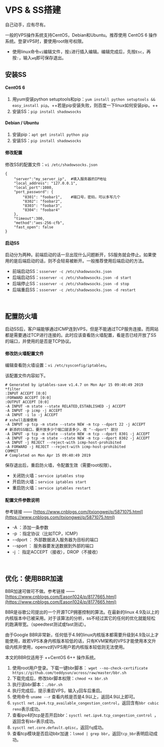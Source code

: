 # VPS & SS搭建

自己动手，应有尽有。

一般的VPS操作系统支持CentOS，Debian和Ubuntu。推荐使用 CentOS 6 操作系统。登录VPS时，要使用root账号权限。

* 使用linux命令`vi`编辑文件，按`i`进行插入编辑。编辑完成后，先按`Esc`，再按`:`，输入`wq`即可保存退出。

## 安装SS

#### CentOS 6
1. 用yum安装python setuptools和pip：`yum install python setuptools && easy_install pip`。++若是pip安装失败，则百度一下linux如何安装pip。++
2. 安装SS：`pip install shadowsocks`

#### Debian / Ubuntu
1. 安装pip：`apt get install python pip` 
2. 安装SS：`pip install shadowsocks`

#### 修改配置
修改SS的配置文件：`vi /etc/shadowsocks.json`
```
{
 	"server":"my_server_ip",  #填入服务器的IP地址
	"local_address": "127.0.0.1",
	"local_port":1080,
	"port_password": {
  	    "8301": "foobar1",    #端口号，密码，可以多写几个
  	    "8302": "foobar2",
   	    "8303": "foobar3",
    	"8304": "foobar4"
	},
 	"timeout":300,
	"method":"aes-256-cfb",
 	"fast_open": false
}
```

#### 启动SS
启动分为两种。前端启动的话一旦出现什么问题断开，SS服务就会停止。如果使用的是后端启动的话，则不会轻易被断开。一般推荐使用后端启动的方法。

- 前端启动SS：`ssserver -c /etc/shadowsocks.json`
- 后端启动SS：`ssserver -c /etc/shadowsocks.json -d start`
- 后端停止SS：`ssserver -c /etc/shadowsocks.json -d stop`
- 后端重启SS：`ssserver -c /etc/shadowsocks.json -d restart`

<br>

## 配置防火墙
启动SS后，客户端能够通过ICMP连到VPS，但是不能通过TCP服务连接。而网站都是需要通过TCP进行连接的。此时应该查看防火墙配置，看是否已经开放了SS的端口，并使用的是否是TCP协议。

#### 修改防火墙配置文件

编辑查看防火墙设置：`vi /etc/sysconfig/iptables`。

该配置文件内容如下。
```
# Generated by iptables-save v1.4.7 on Mon Apr 15 09:40:49 2019
*filter
:INPUT ACCEPT [0:0]
:FORWARD ACCEPT [0:0]
:OUTPUT ACCEPT [0:0]
-A INPUT -m state --state RELATED,ESTABLISHED -j ACCEPT 
-A INPUT -p icmp -j ACCEPT 
-A INPUT -i lo -j ACCEPT 
# xshell连接使用
-A INPUT -p tcp -m state --state NEW -m tcp --dport 22 -j ACCEPT   
# 新添的SS端口，要开放多少个端口就该多少，改 "--dport" 部分
-A INPUT -p tcp -m state --state NEW -m tcp --dport 8301 -j ACCEPT
-A INPUT -p tcp -m state --state NEW -m tcp --dport 8302 -j ACCEPT
-A INPUT -j REJECT --reject-with icmp-host-prohibited 
-A FORWARD -j REJECT --reject-with icmp-host-prohibited 
COMMIT
# Completed on Mon Apr 15 09:40:49 2019
```
保存退出后，重启防火墙，令配置生效（需要root权限）。

- 关闭防火墙：`service iptables stop`
- 开启防火墙：`service iptables start`
- 重启防火墙：`service iptables restart`


#### 配置文件参数说明
参考链接 —— [https://www.cnblogs.com/itxiongwei/p/5871075.html](https://www.cnblogs.com/itxiongwei/p/5871075.html)
- -A ：添加一条参数
- -p ：指定协议（比如TCP，ICMP）
- --dport ： 外部数据进入服务器为目标的端口
- --sport ： 服务器要发送数据到外部的端口
- -j ： 指定ACCEPT（接收），DROP（不接收）

<br>

## 优化：使用BBR加速
BBR加速可做可不做。参考链接 —— [https://www.cnblogs.com/Eason1024/p/8177665.html](https://www.cnblogs.com/Eason1024/p/8177665.html)

BBR是谷歌公司提出的一个开源TCP拥塞控制的算法。在最新的linux 4.9及以上的内核版本中已被采用。对于该算法的分析，ss不经过其它的任何的优化就能轻松的跑满带宽。（speedtest测试或fast测试）。

由于Google BBR非常新，任何低于4.9的linux内核版本都需要升级到4.9及以上才能使用，故若VPS本身内核版本较低的话，只有KVM架构的VPS才能使用本文升级内核并使用，openvz的VPS用户若内核版本较低则无法使用。

本文的BBR仅适用于 ++CentOS 6++ 操作系统。

1. 使用root用户登录。下载一键bbr脚本： `wget --no-check-certificate https://github.com/teddysun/across/raw/master/bbr.sh`
2. 下载完成后，修改bbr脚本权限：`chmod +x bbr.sh`
3. 执行该bbr脚本：`./bbr.sh`
4. 执行完成后，提示重启VPS，输入`y`回车后重启。
5. 使用命令 `uname --r` 查看内核是否是4.9以上，返回4.9以上即可。
6. `sysctl net.ipv4.tcp_available_congestion_control`，返回含有`bbr cubic reno`表示成功。
7. 查看ipv4的tcp是否开启bbr：`sysctl net.ipv4.tcp_congestion_control `，返回含有`bbr`表示成功。
8. `sysctl net.core.default.qdisc`，返回`fq`成功。
9. 查看tcp模块是否启动bbr加速：`lsmod | grep bbr`，返回`tcp_bbr`表明启动成功。